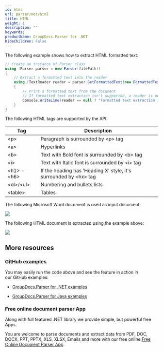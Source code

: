 ```yaml
---
id: html
url: parser/net/html
title: HTML
weight: 1
description: ""
keywords: 
productName: GroupDocs.Parser for .NET
hideChildren: False
---
```

The following example shows how to extract HTML formatted text:

```csharp
// Create an instance of Parser class
using (Parser parser = new Parser(filePath))
{
    // Extract a formatted text into the reader
    using (TextReader reader = parser.GetFormattedText(new FormattedTextOptions(FormattedTextMode.Html)))
    {
        // Print a formatted text from the document
        // If formatted text extraction isn't supported, a reader is null
        Console.WriteLine(reader == null ? "Formatted text extraction isn't suppported" : reader.ReadToEnd());
    }
}
```

The following HTML tags are supported by the API:

| Tag | Description |
| --- | --- |
| &lt;p&gt; | Paragraph is surrounded by &lt;p&gt; tag |
| &lt;a&gt; | Hyperlinks |
| &lt;b&gt; | Text with Bold font is surrounded by &lt;b&gt; tag |
| &lt;i&gt; | Text with Italic font is surrounded by &lt;i&gt; tag |
| &lt;h1&gt; - &lt;h6&gt; | If the heading has 'Heading X' style, it's surrounded by &lt;hx&gt; tag |
| &lt;ol&gt;/&lt;ul&gt; | Numbering and bullets lists |
| &lt;table&gt; | Tables |

The following Microsoft Word document is used as input document:

![](parser/net/images/html.png)

The following HTML document is extracted using the example above:

![](parser/net/images/html_1.png)

## More resources

### GitHub examples

You may easily run the code above and see the feature in action in our GitHub examples:

*   [GroupDocs.Parser for .NET examples](https://github.com/groupdocs-parser/GroupDocs.Parser-for-.NET)
    
*   [GroupDocs.Parser for Java examples](https://github.com/groupdocs-parser/GroupDocs.Parser-for-Java)
    

### Free online document parser App

Along with full featured .NET library we provide simple, but powerful free Apps.

You are welcome to parse documents and extract data from PDF, DOC, DOCX, PPT, PPTX, XLS, XLSX, Emails and more with our free online [Free Online Document Parser App](https://products.groupdocs.app/parser).
